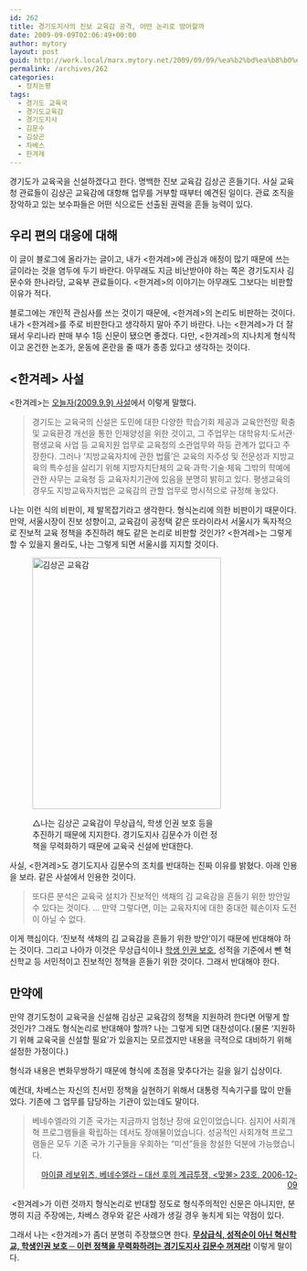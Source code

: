 ```yaml
---
id: 262
title: 경기도지사의 진보 교육감 공격, 어떤 논리로 방어할까
date: 2009-09-09T02:06:49+00:00
author: mytory
layout: post
guid: http://work.local/marx.mytory.net/2009/09/09/%ea%b2%bd%ea%b8%b0%eb%8f%84%ec%a7%80%ec%82%ac%ec%9d%98-%ec%a7%84%eb%b3%b4-%ea%b5%90%ec%9c%a1%ea%b0%90-%ea%b3%b5%ea%b2%a9-%ec%96%b4%eb%96%a4-%eb%85%bc%eb%a6%ac%eb%a1%9c-%eb%b0%a9%ec%96%b4%ed%95%a0/
permalink: /archives/262
categories:
  - 정치논평
tags:
  - 경기도 교육국
  - 경기도교육감
  - 경기도지사
  - 김문수
  - 김상곤
  - 차베스
  - 한겨레
---
```

경기도가 교육국을 신설하겠다고 한다. 명백한 진보 교육감 김상곤 흔들기다. 사실 교육청 관료들이 김상곤 교육감에 대항해 업무를 거부할 때부터 예견된 일이다. 관료 조직을 장악하고 있는 보수파들은 어떤 식으로든 선출된 권력을 흔들 능력이 있다.

## 우리 편의 대응에 대해

이 글이 블로그에 올라가는 글이고, 내가 &lt;한겨레&gt;에 관심과 애정이 많기 때문에 쓰는 글이라는 것을 염두에 두기 바란다. 아무래도 지금 비난받아야 하는 쪽은 경기도지사 김문수와 한나라당, 교육부 관료들이다. &lt;한겨레&gt;의 이야기는 아무래도 그보다는 비판할 이유가 적다.

블로그에는 개인적 관심사를 쓰는 것이기 때문에, &lt;한겨레&gt;의 논리도 비판하는 것이다. 내가 &lt;한겨레&gt;를 주로 비판한다고 생각하지 말아 주기 바란다. 나는 &lt;한겨레&gt;가 더 잘 돼서 우리나라 판매 부수 1등 신문이 됐으면 좋겠다. 다만, &lt;한겨레&gt;의 지나치게 형식적이고 온건한 논조가, 운동에 혼란을 줄 때가 종종 있다고 생각하는 것이다.

## &lt;한겨레&gt; 사설

&lt;한겨레&gt;는 <a target="_blank" href="http://www.hani.co.kr/arti/opinion/editorial/375693.html">오늘자(2009.9.9) 사설</a>에서 이렇게 말했다.

> 경기도는 교육국의 신설은 도민에 대한 다양한 학습기회 제공과 교육안전망 확충 및 교육환경 개선을 통한 인재양성을 위한 것이고, 그 주업무는 대학유치·도서관·평생교육 사업 등 교육지원 업무로 교육청의 소관업무와 하등 관계가 없다고 주장한다. 그러나 ‘지방교육자치에 관한 법률’은 교육의 자주성 및 전문성과 지방교육의 특수성을 살리기 위해 지방자치단체의 교육·과학·기술·체육 그밖의 학예에 관한 사무는 교육청 등 교육자치기관에 있음을 분명히 밝히고 있다. 평생교육의 경우도 지방교육자치법은 교육감의 관할 업무로 명시적으로 규정해 놓았다.

나는 이런 식의 비판이, 제 발목잡기라고 생각한다. 형식논리에 의한 비판이기 때문이다. 만약, 서울시장이 진보 성향이고, 교육감이 공정택 같은 또라이라서 서울시가 독자적으로 진보적 교육 정책을 추진하려 해도 같은 논리로 비판할 것인가? &lt;한겨레&gt;는 그렇게 할 수 있을지 몰라도, 나는 그렇게 되면 서울시를 지지할 것이다. <figure style="width: 330px" class="wp-caption aligncenter">

<img src="http://work.local/marx.mytory.net/wp-content/uploads/1/cfile8.uf.1551B0194AA70D800CE099.jpg" width="330" height="440" alt="김상곤 교육감" filename="cfile8.uf.1551B0194AA70D800CE099.jpg" filemime="" /><figcaption class="wp-caption-text">△나는 김상곤 교육감이 무상급식, 학생 인권 보호 등을 추진하기 때문에 지지한다. 경기도지사 김문수가 이런 정책을 무력화하기 때문에 교육국 신설에 반대한다.</figcaption></figure> 

사실, &lt;한겨레&gt;도 경기도지사 김문수의 조치를 반대하는 진짜 이유를 밝혔다. 아래 인용을 보라. 같은 사설에서 인용한 것이다.

> 또다른 분석은 교육국 설치가 진보적인 색채의 김 교육감을 흔들기 위한 방안일 수 있다는 것이다. &#8230; 만약 그렇다면, 이는 교육자치에 대한 중대한 훼손이자 도전이 아닐 수 없다.

이게 핵심이다. &#8216;진보적 색채의 김 교육감을 흔들기 위한 방안&#8217;이기 때문에 반대해야 하는 것이다. 그리고 나아가 이것은 무상급식이나 <a title="김상곤 교육감 당선자, “학생인권 침해 학교, 엄정대처”, &lt;1318바이러스&gt; " target="_blank" href="http://%EA%B9%80%EC%83%81%EA%B3%A4%20%EA%B5%90%EC%9C%A1%EA%B0%90%20%EB%8B%B9%EC%84%A0%EC%9E%90,%20%E2%80%9C%ED%95%99%EC%83%9D%EC%9D%B8%EA%B6%8C%20%EC%B9%A8%ED%95%B4%20%ED%95%99%EA%B5%90,%20%EC%97%84%EC%A0%95%EB%8C%80%EC%B2%98%E2%80%9D">학생 인권 보호</a>, 성적을 기준에서 뺀 혁신학교 등 서민적이고 진보적인 정책을 흔들기 위한 것이다. 그래서 반대해야 한다.

## 만약에

만약 경기도청이 교육국을 신설해 김상곤 교육감의 정책을 지원하려 한다면 어떻게 할 것인가? 그래도 형식논리로 반대해야 할까? 나는 그렇게 되면 대찬성이다.(물론 &#8216;지원하기 위해 교육국을 신설할 필요&#8217;가 있을지는 모르겠지만 내용을 극적으로 대비하기 위해 설정한 가정이다.)

형식과 내용은 변화무쌍하기 때문에 형식에 초점을 맞추다가는 길을 잃기 십상이다.

예컨대, 차베스는 자신의 친서민 정책을 실현하기 위해서 대통령 직속기구를 많이 만들었다. 기존에 그 업무를 담당하는 기관이 있는데도 말이다.

> 베네수엘라의 기존 국가는 지금까지 엄청난 장애 요인이었습니다. 심지어 사회개혁 프로그램들을 확립하는 데서도 장애물이었습니다. 성공적인 사회개혁 프로그램들은 모두 기존 국가 기구들을 우회하는 &#8220;미션&#8221;들을 창설한 덕분에 가능했습니다.
> 
> <p style="text-align: right;">
>   <a href="http://www.wspaper.org/article/3667" target="_blank">마이클 레보위츠, 베네수엘라 &#8211; 대선 후의 계급투쟁, &lt;맞불&gt; 23호, 2006-12-09</a>
> </p>

&nbsp;&lt;한겨레&gt;가 이런 것까지 형식논리로 반대할 정도로 형식주의적인 신문은 아니지만, 분명히 지금 주장에는, 차베스 경우와 같은 사례가 생길 경우 놓치게 되는 약점이 있다.

그래서 나는 &lt;한겨레&gt;가 좀더 분명히 주장했으면 한다. <u>**무상급식, 성적순이 아닌 혁신학교, 학생인권 보호 ─ 이런 정책을 무력화하려는 경기도지사 김문수 꺼져라!**</u> 이렇게 말이다.